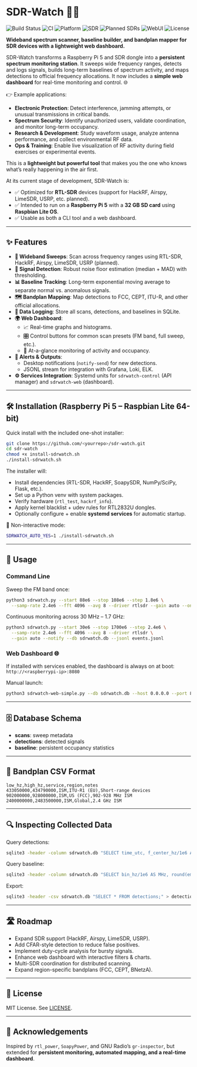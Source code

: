 # SDR-Watch 📡🔎

![Build Status](https://img.shields.io/badge/build-passing-brightgreen)
![CI](https://github.com/BPFLNALCR/sdr-watch/actions/workflows/ci.yml/badge.svg)
![Platform](https://img.shields.io/badge/platform-Raspberry%20Pi%205-red)
![SDR](https://img.shields.io/badge/SDR-RTL--SDR-blue)
![Planned SDRs](https://img.shields.io/badge/Planned-HackRF%2C%20Airspy%2C%20LimeSDR%2C%20USRP-yellow)
![WebUI](https://img.shields.io/badge/WebUI-Flask-orange)
![License](https://img.shields.io/badge/license-MIT-lightgrey)

**Wideband spectrum scanner, baseline builder, and bandplan mapper for SDR devices with a lightweight web dashboard.**

SDR-Watch transforms a Raspberry Pi 5 and SDR dongle into a **persistent spectrum monitoring station**. It sweeps wide frequency ranges, detects and logs signals, builds long-term baselines of spectrum activity, and maps detections to official frequency allocations. It now includes a **simple web dashboard** for real-time monitoring and control. 🌐

👉 Example applications:

- **Electronic Protection**: Detect interference, jamming attempts, or unusual transmissions in critical bands.
- **Spectrum Security**: Identify unauthorized users, validate coordination, and monitor long-term occupancy.
- **Research & Development**: Study waveform usage, analyze antenna performance, and collect environmental RF data.
- **Ops & Training**: Enable live visualization of RF activity during field exercises or experimental events.

This is a **lightweight but powerful tool** that makes you the one who knows what’s really happening in the air first.

At its current stage of development, SDR-Watch is:

* ✅ Optimized for **RTL-SDR** devices (support for HackRF, Airspy, LimeSDR, USRP, etc. planned).
* ✅ Intended to run on a **Raspberry Pi 5** with a **32 GB SD card** using **Raspbian Lite OS**.
* ✅ Usable as both a CLI tool and a web dashboard.

---

## ✨ Features

- **📶 Wideband Sweeps**: Scan across frequency ranges using RTL-SDR, HackRF, Airspy, LimeSDR, USRP (planned).
- **🔎 Signal Detection**: Robust noise floor estimation (median + MAD) with thresholding.
- **📊 Baseline Tracking**: Long-term exponential moving average to separate normal vs. anomalous signals.
- **🗺️ Bandplan Mapping**: Map detections to FCC, CEPT, ITU-R, and other official allocations.
- **💾 Data Logging**: Store all scans, detections, and baselines in SQLite.
- **🌍 Web Dashboard**:
  - 📈 Real-time graphs and histograms.
  - 🎛️ Control buttons for common scan presets (FM band, full sweep, etc.).
  - 👀 At-a-glance monitoring of activity and occupancy.
- **🔔 Alerts & Outputs**:
  - Desktop notifications (`notify-send`) for new detections.
  - JSONL stream for integration with Grafana, Loki, ELK.
- **⚙️ Services Integration**: Systemd units for `sdrwatch-control` (API manager) and `sdrwatch-web` (dashboard).

---

## 🛠️ Installation (Raspberry Pi 5 – Raspbian Lite 64-bit)

Quick install with the included one-shot installer:

```bash
git clone https://github.com/<yourrepo>/sdr-watch.git
cd sdr-watch
chmod +x install-sdrwatch.sh
./install-sdrwatch.sh
```

The installer will:

- Install dependencies (RTL-SDR, HackRF, SoapySDR, NumPy/SciPy, Flask, etc.).
- Set up a Python venv with system packages.
- Verify hardware (`rtl_test`, `hackrf_info`).
- Apply kernel blacklist + udev rules for RTL2832U dongles.
- Optionally configure + enable **systemd services** for automatic startup.

🔧 Non-interactive mode:

```bash
SDRWATCH_AUTO_YES=1 ./install-sdrwatch.sh
```

---

## 🚀 Usage

### Command Line

Sweep the FM band once:

```bash
python3 sdrwatch.py --start 88e6 --stop 108e6 --step 1.8e6 \
  --samp-rate 2.4e6 --fft 4096 --avg 8 --driver rtlsdr --gain auto --once
```

Continuous monitoring across 30 MHz – 1.7 GHz:

```bash
python3 sdrwatch.py --start 30e6 --stop 1700e6 --step 2.4e6 \
  --samp-rate 2.4e6 --fft 4096 --avg 8 --driver rtlsdr \
  --gain auto --notify --db sdrwatch.db --jsonl events.jsonl
```

### Web Dashboard 🌐

If installed with services enabled, the dashboard is always on at boot:\
`http://<raspberrypi-ip>:8080`

Manual launch:

```bash
python3 sdrwatch-web-simple.py --db sdrwatch.db --host 0.0.0.0 --port 8080
```

---

## 🗄️ Database Schema

- **scans**: sweep metadata
- **detections**: detected signals
- **baseline**: persistent occupancy statistics

---

## 📑 Bandplan CSV Format

```csv
low_hz,high_hz,service,region,notes
433050000,434790000,ISM,ITU-R1 (EU),Short-range devices
902000000,928000000,ISM,US (FCC),902-928 MHz ISM
2400000000,2483500000,ISM,Global,2.4 GHz ISM
```

---

## 🔍 Inspecting Collected Data

Query detections:

```bash
sqlite3 -header -column sdrwatch.db "SELECT time_utc, f_center_hz/1e6 AS MHz, snr_db, service FROM detections ORDER BY id DESC LIMIT 20;"
```

Query baseline:

```bash
sqlite3 -header -column sdrwatch.db "SELECT bin_hz/1e6 AS MHz, round(ema_occ,3) AS occ FROM baseline ORDER BY occ DESC LIMIT 20;"
```

Export:

```bash
sqlite3 -header -csv sdrwatch.db "SELECT * FROM detections;" > detections.csv
```

---

## 🛣️ Roadmap

- Expand SDR support (HackRF, Airspy, LimeSDR, USRP).
- Add CFAR-style detection to reduce false positives.
- Implement duty-cycle analysis for bursty signals.
- Enhance web dashboard with interactive filters & charts.
- Multi-SDR coordination for distributed scanning.
- Expand region-specific bandplans (FCC, CEPT, BNetzA).

---

## 📜 License

MIT License. See [LICENSE](LICENSE).

---

## 🙏 Acknowledgements

Inspired by `rtl_power`, `SoapyPower`, and GNU Radio’s `gr-inspector`, but extended for **persistent monitoring, automated mapping, and a real-time dashboard**.

